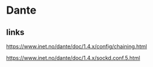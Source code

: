 # Dante

## links
https://www.inet.no/dante/doc/1.4.x/config/chaining.html

https://www.inet.no/dante/doc/1.4.x/sockd.conf.5.html
